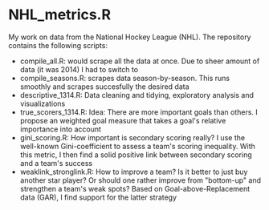 # NHL_metrics.R
My work on data from the National Hockey League (NHL). The repository contains the following scripts:
* compile_all.R: would scrape all the data at once. Due to sheer amount of data (it was 2014) I had to switch to 
* compile_seasons.R: scrapes data season-by-season. This runs smoothly and scrapes succesfully the desired data
* descriptive_1314.R: Data cleaning and tidying, exploratory analysis and visualizations
* true_scorers_1314.R: Idea: There are more important goals than others. I propose an weighted goal measure that takes a goal's relative importance into account
* gini_scoring.R:  How important is secondary scoring really? I use the well-known Gini-coefficient to assess a team's scoring inequality. With this metric, I then find a solid positive link between secondary scoring and a team's success
* weaklink_stronglink.R: How to improve a team? Is it better to just buy another star player? Or should one rather improve from "bottom-up" and strengthen a team's weak spots? Based on Goal-above-Replacement data (GAR), I find support for the latter strategy
